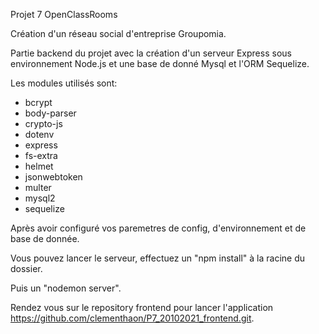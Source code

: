 Projet 7 OpenClassRooms

Création d'un réseau social d'entreprise Groupomia.

Partie backend du projet avec la création d'un serveur Express sous environnement Node.js et une base de donné Mysql et l'ORM Sequelize.

Les modules utilisés sont:

- bcrypt
- body-parser
- crypto-js
- dotenv
- express
- fs-extra
- helmet
- jsonwebtoken
- multer
- mysql2
- sequelize

Après avoir configuré vos paremetres de config, d'environnement et de base de donnée.

Vous pouvez lancer le serveur, effectuez un "npm install" à la racine du dossier.

Puis un "nodemon server".

Rendez vous sur le repository frontend pour lancer l'application https://github.com/clementhaon/P7_20102021_frontend.git.
